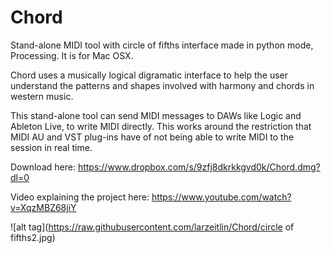 # Chord
Stand-alone MIDI tool with circle of fifths interface made in python mode, Processing. It is for Mac OSX.

Chord uses a musically logical digramatic interface to help the user understand the patterns and shapes involved with harmony and chords in western music.

This stand-alone tool can send MIDI messages to DAWs like Logic and Ableton Live, to write MIDI directly. This works around the restriction that MIDI AU and VST plug-ins have of not being able to write MIDI to the session in real time. 


Download here: https://www.dropbox.com/s/9zfj8dkrkkgvd0k/Chord.dmg?dl=0

Video explaining the project here: https://www.youtube.com/watch?v=XqzMBZ68jiY

![alt tag](https://raw.githubusercontent.com/larzeitlin/Chord/circle of fifths2.jpg)

